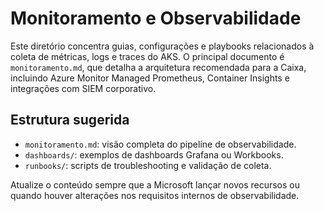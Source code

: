 # Monitoramento e Observabilidade

Este diretório concentra guias, configurações e playbooks relacionados à coleta de métricas, logs e traces do AKS. O principal documento é `monitoramento.md`, que detalha a arquitetura recomendada para a Caixa, incluindo Azure Monitor Managed Prometheus, Container Insights e integrações com SIEM corporativo.

## Estrutura sugerida
- `monitoramento.md`: visão completa do pipeline de observabilidade.
- `dashboards/`: exemplos de dashboards Grafana ou Workbooks.
- `runbooks/`: scripts de troubleshooting e validação de coleta.

Atualize o conteúdo sempre que a Microsoft lançar novos recursos ou quando houver alterações nos requisitos internos de observabilidade.
